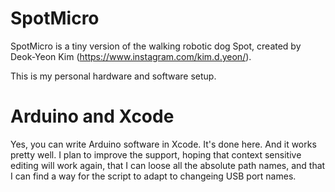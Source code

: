 
SpotMicro
=========

SpotMicro is a tiny version of the walking robotic dog Spot, 
created by Deok-Yeon Kim (https://www.instagram.com/kim.d.yeon/).

This is my personal hardware and software setup.


Arduino and Xcode
=================

Yes, you can write Arduino software in Xcode. It's done here.
And it works pretty well. I plan to improve the support,
hoping that context sensitive editing will work again,
that I can loose all the absolute path names, and that I can
find a way for the script to adapt to changeing USB port names.

